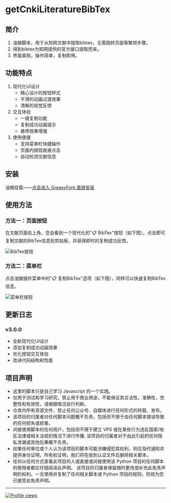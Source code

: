 <!--
 * @Author: BNDou
 * @Date: 2022-10-28 00:21:23
 * @LastEditTime: 2024-08-24 05:39:55
 * @FilePath: \getCnkiLiteratureBibTex\README.md
 * @Description:
-->

# getCnkiLiteratureBibTex

## 简介

1. 油猴脚本，用于从知网文献中提取bibtex，无需跳转页面等繁琐步骤。
2. 得到bibtex为知网提供的官方接口提取而来。
3. 界面美观，操作简单，复制即用。

## 功能特点

1. 现代化UI设计
   - 精心设计的按钮样式
   - 平滑的动画过渡效果
   - 清晰的视觉反馈
2. 交互体验
   - 一键复制功能
   - 复制成功动画提示
   - 悬停效果增强
3. 使用便捷
   - 支持菜单栏快捷操作
   - 页面内按钮直接点击
   - 自动检测文献信息

## 安装

油猴挂载——[点击进入 GreasyFork 直链安装](https://greasyfork.org/zh-CN/scripts/444428-知网-文献-bibtex提取 "前往安装")

## 使用方法

### 方法一：页面按钮
在文献页面右上角，您会看到一个现代化的"📋 BibTex"按钮（如下图）。点击即可复制文献的BibTex信息到剪贴板，并获得即时的复制成功反馈。

![BibTex按钮](https://cdn.bndou.eu.org/gh/BNDou/getCnkiLiteratureBibTex@main/img/BibTex.png "BibTex按钮")

### 方法二：菜单栏
点击油猴插件菜单中的"📋 复制BibTex"选项（如下图），同样可以快速复制BibTex信息。

![菜单栏按钮](https://cdn.bndou.eu.org/gh/BNDou/getCnkiLiteratureBibTex@main/img/BibTex1.png "菜单栏按钮")

## 更新日志

### v3.0.0
- 全新现代化UI设计
- 添加复制成功动画效果
- 优化按钮交互体验
- 改进代码结构和性能

## 项目声明

- 这里的脚本只是自己学习 Javascript 的一个实践。
- 仅用于测试和学习研究，禁止用于商业用途，不能保证其合法性，准确性，完整性和有效性，请根据情况自行判断。
- 仓库内所有资源文件，禁止任何公众号、自媒体进行任何形式的转载、发布。
- 该项目的归属者对任何脚本问题概不负责，包括但不限于由任何脚本错误导致的任何损失或损害。
- 间接使用脚本的任何用户，包括但不限于建立 VPS 或在某些行为违反国家/地区法律或相关法规的情况下进行传播, 该项目的归属者对于由此引起的任何隐私泄漏或其他后果概不负责。
- 如果任何单位或个人认为该项目的脚本可能涉嫌侵犯其权利，则应及时通知并提供身份证明，所有权证明，我们将在收到认证文件后删除相关脚本。
- 任何以任何方式查看此项目的人或直接或间接使用该 Python 项目的任何脚本的使用者都应仔细阅读此声明。 该项目的归属者保留随时更改或补充此免责声明的权利。一旦使用并复制了任何相关脚本或 Python 项目的规则，则视为您已接受此免责声明。

---

[![Profile views](https://komarev.com/ghpvc/?username=BNDou&label=Profile+views "GitHub_BNDou")](https://github.com/BNDou)

